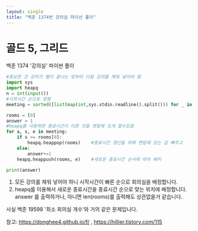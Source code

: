 ```yaml
---
layout: single
title: "백준 1374번 강의실 파이선 풀이"
---
```

# 골드 5, 그리드

백준 1374 '강의실' 파이썬 풀이<br>
```py
#중요한 건 강의가 빨리 끝나는 방부터 다음 강의를 채워 넣어야 함
import sys
import heapq
n = int(input())
#시작시간 순으로 정렬
meeting = sorted([list(map(int,sys.stdin.readline().split())) for _ in range(n)], key=lambda x: x[1])

rooms = [0]
answer = 1
#heapq를 사용하면 종료시간이 이른 것을 맨앞에 오게 할수있음
for a, s, e in meeting:
    if s >= rooms[0]:
        heapq.heappop(rooms)    #종료시간 갱신을 위해 맨앞에 있는 값 빼주고
    else:
        answer+=1
    heapq.heappush(rooms, e)    #새로운 종료시간 순서에 따라 배치

print(answer)
```
1. 모든 강의를 채워 넣어야 하니 시작시간이 빠른 순으로 회의실을 배정합니다.
2. heapq를 이용해서 새로운 종료시간을 종료시간 순으로 맞는 위치에 배정합니다.
answer 를 출력하거나, 아니면 len(rooms)를 출력해도 상관없을거 같습니다.<br>

사실 백준 19598 '최소 회의실 개수'와 거의 같은 문제입니다.

참고: https://donghee4.github.io/f/ , https://hillier.tistory.com/115